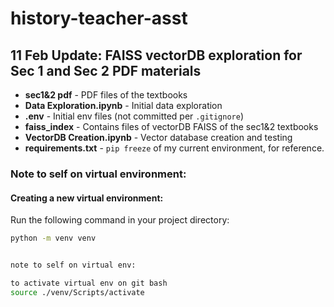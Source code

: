 # history-teacher-asst

## 11 Feb Update: FAISS vectorDB exploration for Sec 1 and Sec 2 PDF materials

- **sec1&2 pdf** - PDF files of the textbooks
- **Data Exploration.ipynb** - Initial data exploration
- **.env** - Initial env files (not committed per `.gitignore`)
- **faiss_index** - Contains files of vectorDB FAISS of the sec1&2 textbooks
- **VectorDB Creation.ipynb** - Vector database creation and testing
- **requirements.txt** - `pip freeze` of my current environment, for reference.

### Note to self on virtual environment:

#### Creating a new virtual environment:
Run the following command in your project directory:

```bash
python -m venv venv


note to self on virtual env:

to activate virtual env on git bash
source ./venv/Scripts/activate
